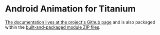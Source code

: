 Android Animation for Titanium
===============================

[The documentation lives at the project's Github page](http://billdawson.github.com/ti-android-animation)
and is also packaged within the
[built-and-packaged module ZIP files](https://github.com/billdawson/ti-android-animation/tree/gh-pages/packaged).
